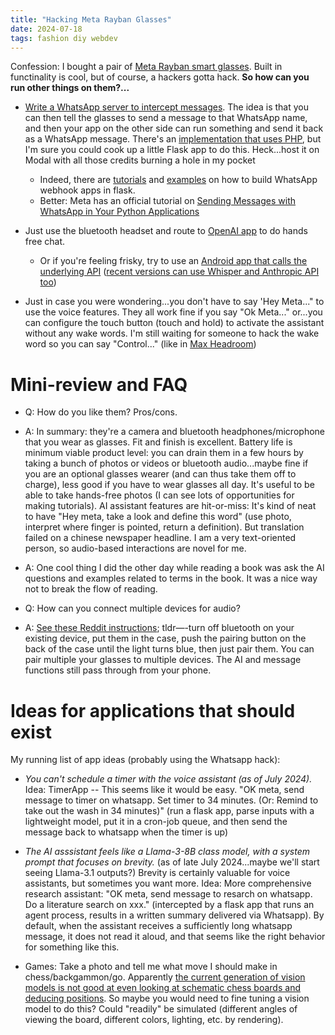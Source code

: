 ```yaml
---
title: "Hacking Meta Rayban Glasses"
date: 2024-07-18
tags: fashion diy webdev
---
```


Confession:  I bought a pair of [Meta Rayban smart glasses](https://www.meta.com/smart-glasses/).  Built in functinality is cool, but of course, a hackers gotta hack.  **So how can you run other things on them?...**

- [Write a WhatsApp server to intercept messages](https://jovanovski.medium.com/part-2-getting-chatgpt-working-on-meta-smart-glasses-82e74c9a6e1e).  The idea is that you can then tell the glasses to send a message to that WhatsApp name, and then your app on the other side can run something and send it back as a WhatsApp message. There's an [implementation that uses PHP](https://github.com/jovanovski/meta-glasses-gpt/tree/main/whatsapp-approach), but I'm sure you could cook up a little Flask app to do this. Heck...host it on Modal with all those credits burning a hole in my pocket 
    - Indeed, there are [tutorials](https://www.youtube.com/watch?v=uN_MNOaoxBU) and [examples](https://github.com/gustavz/whatsbot) on how to build WhatsApp webhook apps in flask.
    - Better:  Meta has an official tutorial on [Sending Messages with WhatsApp in Your Python Applications](https://developers.facebook.com/blog/post/2022/10/24/sending-messages-with-whatsapp-in-your-python-applications/)
- Just use the bluetooth headset and route to [OpenAI app](https://www.reddit.com/r/ChatGPT/comments/18176er/can_i_use_chatgpt_for_handsfree_conversations/) to do hands free chat.  
    - Or if you're feeling frisky, try to use an [Android app that calls the underlying API](https://www.reddit.com/r/ChatGPT/comments/13cv0w5/i_made_a_free_opensource_gptpowered_voiceoperated/) ([recent versions can use Whisper and Anthropic API too](https://play.google.com/store/apps/details?id=org.mtopol.assistant))

- Just in case you were wondering...you don't have to say 'Hey Meta..." to use the voice features.  They all work fine if you say "Ok Meta..." or...you can configure the touch button (touch and hold) to activate the assistant without any wake words.  I'm still waiting for someone to hack the wake word so you can say "Control..." (like in [Max Headroom](https://youtu.be/gCgIEgMpspI?si=2j3FoPuaWEL0PpGG))

# Mini-review and FAQ

- Q: How do you like them? Pros/cons.
- A: In summary: they're a camera and bluetooth headphones/microphone that you wear as glasses.  Fit and finish is excellent. Battery life is minimum viable product level: you can drain them in a few hours by taking a bunch of photos or videos or bluetooth audio...maybe fine if you are an optional glasses wearer (and can thus take them off to charge), less good if you have to wear glasses all day.  It's useful to be able to take hands-free photos (I can see lots of opportunities for making tutorials). AI assistant features are hit-or-miss:  It's kind of neat to have "Hey meta, take a look and define this word" (use photo, interpret where finger is pointed, return a definition).  But translation failed on a chinese newspaper headline.   I am a very text-oriented person, so audio-based interactions are novel for me.  
- A: One cool thing I did the other day while reading a book was ask the AI questions and examples related to terms in the book.  It was a nice way not to break the flow of reading.


- Q: How can you connect multiple devices for audio?
- A: [See these Reddit instructions](https://www.reddit.com/r/RayBanStories/comments/17xlych/comment/lfoqt7m/); tldr—-turn off bluetooth on your existing device, put them in the case, push the pairing button on the back of the case until the light turns blue, then just pair them.  You can pair multiple your glasses to multiple devices.  The AI and message functions still pass through from your phone.

# Ideas for applications that should exist

 My running list of app ideas (probably using the Whatsapp hack):

- *You can't schedule a timer with the voice assistant (as of July 2024).*  Idea:  TimerApp -- This seems like it would be easy.  "OK meta, send message to timer on whatsapp.  Set timer to 34 minutes. (Or: Remind to take out the wash in 34 minutes)" (run a flask app, parse inputs with a lightweight model, put it in a cron-job queue, and then send the message back to whatsapp when the timer is up)

- *The AI asssistant feels like a Llama-3-8B class model, with a system prompt that focuses on brevity.* (as of late July 2024...maybe we'll start seeing Llama-3.1 outputs?) Brevity is certainly valuable for voice assistants, but sometimes you want more.  Idea: More comprehensive research assistant:  "OK meta, send message to resarch on whatsapp.  Do a literature search on xxx." (intercepted by a flask app that runs an agent process, results in a written summary delivered via Whatsapp).  By default, when the assistant receives a sufficiently long whatsapp message, it does not read it aloud, and that seems like the right behavior for something like this. 

- Games:  Take a photo and tell me what move I should make in chess/backgammon/go.  Apparently [the current generation of vision models is not good at even looking at schematic chess boards and deducing positions](https://www.linkedin.com/posts/aroraaman_given-an-input-image-of-a-chess-board-can-activity-7219166035889856513-tVS6). So maybe you would need to fine tuning a vision model to do this? Could "readily" be simulated (different angles of viewing the board, different colors, lighting, etc. by rendering).

